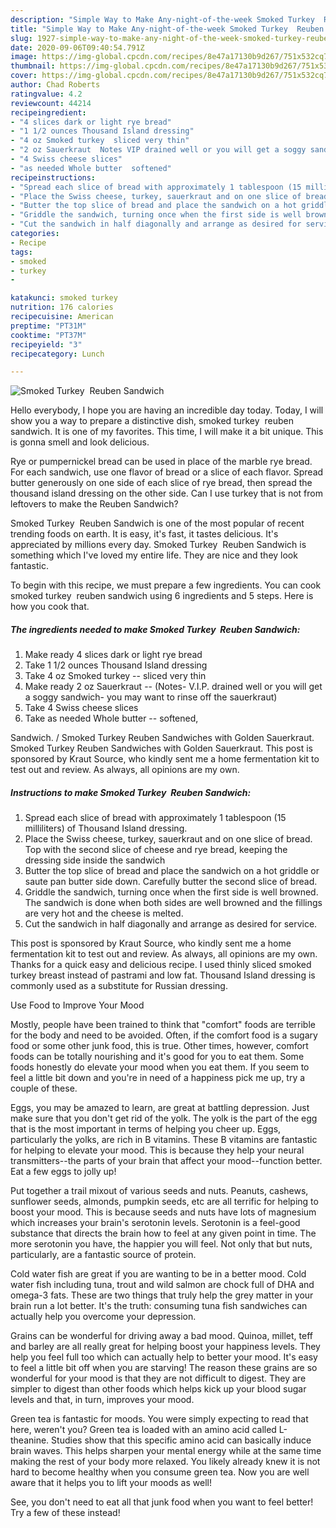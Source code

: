 ```yaml
---
description: "Simple Way to Make Any-night-of-the-week Smoked Turkey  Reuben Sandwich"
title: "Simple Way to Make Any-night-of-the-week Smoked Turkey  Reuben Sandwich"
slug: 1927-simple-way-to-make-any-night-of-the-week-smoked-turkey-reuben-sandwich
date: 2020-09-06T09:40:54.791Z
image: https://img-global.cpcdn.com/recipes/8e47a17130b9d267/751x532cq70/smoked-turkey-reuben-sandwich-recipe-main-photo.jpg
thumbnail: https://img-global.cpcdn.com/recipes/8e47a17130b9d267/751x532cq70/smoked-turkey-reuben-sandwich-recipe-main-photo.jpg
cover: https://img-global.cpcdn.com/recipes/8e47a17130b9d267/751x532cq70/smoked-turkey-reuben-sandwich-recipe-main-photo.jpg
author: Chad Roberts
ratingvalue: 4.2
reviewcount: 44214
recipeingredient:
- "4 slices dark or light rye bread"
- "1 1/2 ounces Thousand Island dressing"
- "4 oz Smoked turkey  sliced very thin"
- "2 oz Sauerkraut  Notes VIP drained well or you will get a soggy sandwich you may want to rinse off the sauerkraut"
- "4 Swiss cheese slices"
- "as needed Whole butter  softened"
recipeinstructions:
- "Spread each slice of bread with approximately 1 tablespoon (15 milliliters) of Thousand Island dressing."
- "Place the Swiss cheese, turkey, sauerkraut and on one slice of bread. Top with the second slice of cheese and rye bread, keeping the dressing side inside the sandwich"
- "Butter the top slice of bread and place the sandwich on a hot griddle or saute pan butter side down. Carefully butter the second slice of bread."
- "Griddle the sandwich, turning once when the first side is well browned. The sandwich is done when both sides are well browned and the fillings are very hot and the cheese is melted."
- "Cut the sandwich in half diagonally and arrange as desired for service."
categories:
- Recipe
tags:
- smoked
- turkey
- 

katakunci: smoked turkey  
nutrition: 176 calories
recipecuisine: American
preptime: "PT31M"
cooktime: "PT37M"
recipeyield: "3"
recipecategory: Lunch

---
```



![Smoked Turkey  Reuben Sandwich](https://img-global.cpcdn.com/recipes/8e47a17130b9d267/751x532cq70/smoked-turkey-reuben-sandwich-recipe-main-photo.jpg)

Hello everybody, I hope you are having an incredible day today. Today, I will show you a way to prepare a distinctive dish, smoked turkey  reuben sandwich. It is one of my favorites. This time, I will make it a bit unique. This is gonna smell and look delicious.

Rye or pumpernickel bread can be used in place of the marble rye bread. For each sandwich, use one flavor of bread or a slice of each flavor. Spread butter generously on one side of each slice of rye bread, then spread the thousand island dressing on the other side. Can I use turkey that is not from leftovers to make the Reuben Sandwich?

Smoked Turkey  Reuben Sandwich is one of the most popular of recent trending foods on earth. It is easy, it's fast, it tastes delicious. It's appreciated by millions every day. Smoked Turkey  Reuben Sandwich is something which I've loved my entire life. They are nice and they look fantastic.


To begin with this recipe, we must prepare a few ingredients. You can cook smoked turkey  reuben sandwich using 6 ingredients and 5 steps. Here is how you cook that.

<!--inarticleads1-->

##### The ingredients needed to make Smoked Turkey  Reuben Sandwich:

1. Make ready 4 slices dark or light rye bread
1. Take 1 1/2 ounces Thousand Island dressing
1. Take 4 oz Smoked turkey -- sliced very thin
1. Make ready 2 oz Sauerkraut -- (Notes- V.I.P. drained well or you will get a soggy sandwich- you may want to rinse off the sauerkraut)
1. Take 4 Swiss cheese slices
1. Take as needed Whole butter -- softened,


Sandwich. / Smoked Turkey Reuben Sandwiches with Golden Sauerkraut. Smoked Turkey Reuben Sandwiches with Golden Sauerkraut. This post is sponsored by Kraut Source, who kindly sent me a home fermentation kit to test out and review. As always, all opinions are my own. 

<!--inarticleads2-->

##### Instructions to make Smoked Turkey  Reuben Sandwich:

1. Spread each slice of bread with approximately 1 tablespoon (15 milliliters) of Thousand Island dressing.
1. Place the Swiss cheese, turkey, sauerkraut and on one slice of bread. Top with the second slice of cheese and rye bread, keeping the dressing side inside the sandwich
1. Butter the top slice of bread and place the sandwich on a hot griddle or saute pan butter side down. Carefully butter the second slice of bread.
1. Griddle the sandwich, turning once when the first side is well browned. The sandwich is done when both sides are well browned and the fillings are very hot and the cheese is melted.
1. Cut the sandwich in half diagonally and arrange as desired for service.


This post is sponsored by Kraut Source, who kindly sent me a home fermentation kit to test out and review. As always, all opinions are my own. Thanks for a quick easy and delicious recipe. I used thinly sliced smoked turkey breast instead of pastrami and low fat. Thousand Island dressing is commonly used as a substitute for Russian dressing. 

Use Food to Improve Your Mood


Mostly, people have been trained to think that "comfort" foods are terrible for the body and need to be avoided. Often, if the comfort food is a sugary food or some other junk food, this is true. Other times, however, comfort foods can be totally nourishing and it's good for you to eat them. Some foods honestly do elevate your mood when you eat them. If you seem to feel a little bit down and you're in need of a happiness pick me up, try a couple of these.

Eggs, you may be amazed to learn, are great at battling depression. Just make sure that you don't get rid of the yolk. The yolk is the part of the egg that is the most important in terms of helping you cheer up. Eggs, particularly the yolks, are rich in B vitamins. These B vitamins are fantastic for helping to elevate your mood. This is because they help your neural transmitters--the parts of your brain that affect your mood--function better. Eat a few eggs to jolly up!

Put together a trail mixout of various seeds and nuts. Peanuts, cashews, sunflower seeds, almonds, pumpkin seeds, etc are all terrific for helping to boost your mood. This is because seeds and nuts have lots of magnesium which increases your brain's serotonin levels. Serotonin is a feel-good substance that directs the brain how to feel at any given point in time. The more serotonin you have, the happier you will feel. Not only that but nuts, particularly, are a fantastic source of protein.

Cold water fish are great if you are wanting to be in a better mood. Cold water fish including tuna, trout and wild salmon are chock full of DHA and omega-3 fats. These are two things that truly help the grey matter in your brain run a lot better. It's the truth: consuming tuna fish sandwiches can actually help you overcome your depression. 

Grains can be wonderful for driving away a bad mood. Quinoa, millet, teff and barley are all really great for helping boost your happiness levels. They help you feel full too which can actually help to better your mood. It's easy to feel a little bit off when you are starving! The reason these grains are so wonderful for your mood is that they are not difficult to digest. They are simpler to digest than other foods which helps kick up your blood sugar levels and that, in turn, improves your mood.

Green tea is fantastic for moods. You were simply expecting to read that here, weren't you? Green tea is loaded with an amino acid called L-theanine. Studies show that this specific amino acid can basically induce brain waves. This helps sharpen your mental energy while at the same time making the rest of your body more relaxed. You likely already knew it is not hard to become healthy when you consume green tea. Now you are well aware that it helps you to lift your moods as well!

See, you don't need to eat all that junk food when you want to feel better! Try a few of these instead!

